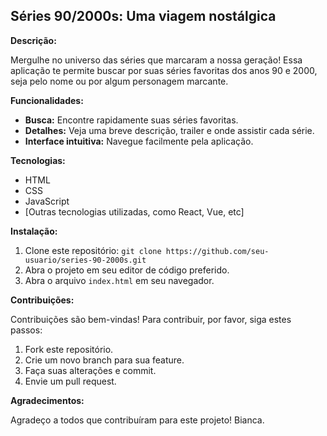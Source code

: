 ## Séries 90/2000s: Uma viagem nostálgica

**Descrição:**

Mergulhe no universo das séries que marcaram a nossa geração! Essa aplicação te permite buscar por suas séries favoritas dos anos 90 e 2000, seja pelo nome ou por algum personagem marcante.

**Funcionalidades:**

* **Busca:** Encontre rapidamente suas séries favoritas.
* **Detalhes:** Veja uma breve descrição, trailer e onde assistir cada série.
* **Interface intuitiva:** Navegue facilmente pela aplicação.

**Tecnologias:**

* HTML
* CSS
* JavaScript
* [Outras tecnologias utilizadas, como React, Vue, etc]

**Instalação:**

1. Clone este repositório: `git clone https://github.com/seu-usuario/series-90-2000s.git`
2. Abra o projeto em seu editor de código preferido.
3. Abra o arquivo `index.html` em seu navegador.

**Contribuições:**

Contribuições são bem-vindas! Para contribuir, por favor, siga estes passos:

1. Fork este repositório.
2. Crie um novo branch para sua feature.
3. Faça suas alterações e commit.
4. Envie um pull request.

**Agradecimentos:**

Agradeço a todos que contribuíram para este projeto!
Bianca.
